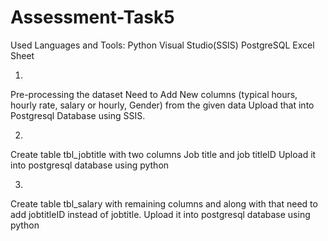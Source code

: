 # Assessment-Task5

Used Languages and Tools:
Python
Visual Studio(SSIS)
PostgreSQL
Excel Sheet

1.
Pre-processing the dataset
Need to Add New columns (typical hours, hourly rate, salary or hourly, Gender) from the given data
Upload that into Postgresql Database using SSIS.

2.
Create table tbl_jobtitle with two columns Job title and job titleID 
Upload it into postgresql database using python


3.
Create table tbl_salary with remaining columns and along with that need to add jobtitleID instead of jobtitle.
Upload it into postgresql database using python
